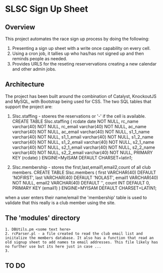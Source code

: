 # SLSC Sign Up Sheet
## Overview
This project automates the race sign up process by doing the following:
1. Presenting a sign up sheet with a write once capability on every cell.
2. Using a cron job, it tallies up who has/has not signed up and then reminds people as needed.
3. Provides URLS for the reseting reservervations creating a new calendar and other admin jobs.

## Architecture
The project has been built around the combination of Catalyst, KnockoutJS and MySQL, with Bootstrap being used for CSS. The two SQL tables that support the project are:
1. Slsc.staffing - stoeres the reservations or '-' if the cell is available.
CREATE TABLE Slsc.staffing (
	rcdate date NOT NULL,
	rc_name varchar(40) NOT NULL,
    rc_email varchar(40) NOT NULL,
    ac_name varchar(40) NOT NULL,
    ac_email varchar(40) NOT NULL,
	s1_1_name varchar(40) NOT NULL,
    s1_1_email varchar(40) NOT NULL,
    s1_2_name varchar(40) NOT NULL,
    s1_2_email varchar(40) NOT NULL,
	s2_1_name varchar(40) NOT NULL,
    s2_1_email varchar(40) NOT NULL,
    s2_2_name varchar(40) NOT NULL,
    s2_2_email varchar(40) NOT NULL,
	PRIMARY KEY (rcdate)
) ENGINE=MyISAM DEFAULT CHARSET=latin1;

2. Slsc.membership - stores the first,last,email1,email2,count of all club members.
CREATE TABLE Slsc.members (
    first VARCHAR(40) DEFAULT 'NOFIRST',
    last VARCHAR(40) DEFAULT 'NOLAST',
    email1 VARCHAR(40) NOT NULL,
    email2 VARCHAR(40) DEFAULT '',
    count INT DEFAULT 0,
    PRIMARY KEY (email1)
)  ENGINE=MYISAM DEFAULT CHARSET=LATIN1;

when a user enters their name/email the 'membership' table is used to validate that this really is a club member using the site.

## The 'modules' directory

    1. DBUtils.pm <some text here>
    2. rcParser.pl - a file created to read the club email list and iniitalize the members database. It also has a function that read an old signup sheet to add names to email addresses. This file likely has no further use but its here just in case ...
    3.


## TO DO